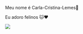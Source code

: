 Meu nome é Carla-Cristina-Lemes🤍

Eu adoro felinos 🐱❤️

![](https://media.tenor.com/dG5tuneH22YAAAAM/cat-ears-cat-eyes.gif)
